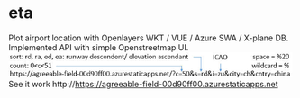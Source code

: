 # eta
Plot airport location with Openlayers WKT / VUE / Azure SWA / X-plane DB.
Implemented API with simple Openstreetmap UI.
<img src="input.jpg">
See it work http://https://agreeable-field-00d90ff00.azurestaticapps.net